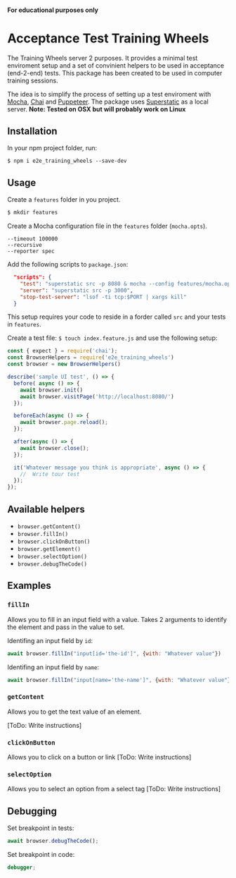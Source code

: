#### For educational purposes only
# Acceptance Test Training Wheels

The Training Wheels server 2 purposes. It provides a minimal test enviroment setup and a set of convinient helpers to be used in acceptance (end-2-end) tests. This package has been created to be used in computer training sessions.

The idea is to simplify the process of setting up a test enviroment with [Mocha](https://www.npmjs.com/package/mocha), [Chai](https://www.npmjs.com/package/chai) and [Puppeteer](https://www.npmjs.com/package/puppeteer). The package uses [Superstatic](https://www.npmjs.com/package/superstatic) as a local server. **Note: Tested on OSX but will probably work on Linux**

## Installation

In your npm project folder, run:

```
$ npm i e2e_training_wheels --save-dev
```

## Usage

Create a `features` folder in you project. 

```bash
$ mkdir features
```

Create a Mocha configuration file in the `features` folder (`mocha.opts`).

```
--timeout 100000
--recursive
--reporter spec
```

Add the following scripts to `package.json`:

```json
  "scripts": {
    "test": "superstatic src -p 8080 & mocha --config features/mocha.opts features ; PORT=8080 npm run stop-test-server ",
    "server": "superstatic src -p 3000",
    "stop-test-server": "lsof -ti tcp:$PORT | xargs kill"
  }
```

This setup requires your code to reside in a forder called `src` and your tests in `features`.



Create a test file: `$ touch index.feature.js` and use the following setup:

```javascript
const { expect } = require('chai');
const BrowserHelpers = require('e2e_training_wheels')
const browser = new BrowserHelpers()

describe('sample UI test', () => {
  before( async () => {
    await browser.init()
    await browser.visitPage('http://localhost:8080/')
  });

  beforeEach(async () => {
    await browser.page.reload();
  });

  after(async () => {
    await browser.close();
  });

  it('Whatever message you think is appropriate', async () => {
    //  Write tour test  
  });
});

```

## Available helpers

* `browser.getContent()`
* `browser.fillIn()` 
* `browser.clickOnButton()`
* `browser.getElement()`
* `browser.selectOption()`
* `browser.debugTheCode()`

## Examples

### `fillIn`

Allows you to fill in an input field with a value. Takes 2 arguments to identify the element and pass in the value to set.

Identifing an input field by `id`:

```javascript
await browser.fillIn("input[id='the-id']", {with: "Whatever value"})
```

Identifing an input field by `name`:

```javascript
await browser.fillIn("input[name='the-name']", {with: "Whatever value"})
```

### `getContent`

Allows you to get the text value of an element. 

[ToDo: Write instructions]

### `clickOnButton`

Allows you to click on a button or link
[ToDo: Write instructions]


### `selectOption`

Allows you to select an option from a select tag
[ToDo: Write instructions]

## Debugging

Set breakpoint in tests:

```javascript
await browser.debugTheCode();
```


Set breakpoint in code:

```javascript
debugger;
```